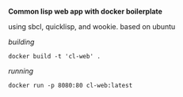 **Common lisp web app with docker boilerplate**

using sbcl, quicklisp, and wookie. based on ubuntu

*building*

`docker build -t 'cl-web' .`

*running*

`docker run -p 8080:80 cl-web:latest`

